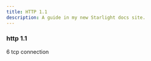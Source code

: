 ```yaml
---
title: HTTP 1.1
description: A guide in my new Starlight docs site.
---
```


### http 1.1

6 tcp connection
